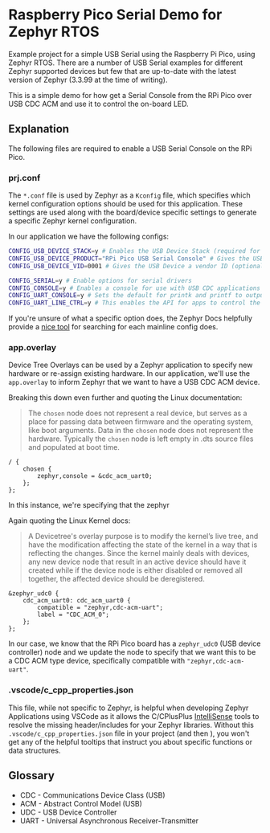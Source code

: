 # Raspberry Pico Serial Demo for Zephyr RTOS

Example project for a simple USB Serial using the Raspberry Pi Pico, using Zephyr RTOS.
There are a number of USB Serial examples for different Zephyr supported devices but few that are up-to-date with the latest version of Zephyr (3.3.99 at the time of writing).

This is a simple demo for how get a Serial Console from the RPi Pico over USB CDC ACM and use it to control the on-board LED.

## Explanation

The following files are required to enable a USB Serial Console on the RPi Pico.

### prj.conf

The `*.conf` file is used by Zephyr as a `Kconfig` file, which specifies which kernel configuration options should be used for this application.
These settings are used along with the board/device specific settings to generate a specific Zephyr kernel configuration.

In our application we have the following configs:

```bash
CONFIG_USB_DEVICE_STACK=y # Enables the USB Device Stack (required for USB Serial)
CONFIG_USB_DEVICE_PRODUCT="RPi Pico USB Serial Console" # Gives the USB Device a human-readable name (optional)
CONFIG_USB_DEVICE_VID=0001 # Gives the USB Device a vendor ID (optional)

CONFIG_SERIAL=y # Enable options for serial drivers
CONFIG_CONSOLE=y # Enables a console for use with USB CDC applications
CONFIG_UART_CONSOLE=y # Sets the default for printk and printf to output to the UART serial console
CONFIG_UART_LINE_CTRL=y # This enables the API for apps to control the serial line, such as baud rate, CTS and RTS.
```

If you're unsure of what a specific option does, the Zephyr Docs helpfully provide a [nice tool](https://docs.zephyrproject.org/latest/kconfig.html) for searching for each mainline config does.

### app.overlay

Device Tree Overlays can be used by a Zephyr application to specify new hardware or re-assign existing hardware.
In our application, we'll use the `app.overlay` to inform Zephyr that we want to have a USB CDC ACM device.

Breaking this down even further and quoting the Linux documentation:

> The `chosen` node does not represent a real device, but serves as a place for passing data between firmware and the operating system, like boot arguments.
Data in the `chosen` node does not represent the hardware.
Typically the `chosen` node is left empty in .dts source files and populated at boot time.

```dts
/ {
    chosen {
        zephyr,console = &cdc_acm_uart0;
    };
};
```

In this instance, we're specifying that the zephyr

Again quoting the Linux Kernel docs:

> A Devicetree's overlay purpose is to modify the kernel’s live tree, and have the modification affecting the state of the kernel in a way that is reflecting the changes.
Since the kernel mainly deals with devices, any new device node that result in an active device should have it created while if the device node is either disabled or removed all together, the affected device should be deregistered.

```dts
&zephyr_udc0 {
    cdc_acm_uart0: cdc_acm_uart0 {
        compatible = "zephyr,cdc-acm-uart";
        label = "CDC_ACM_0";
    };
};
```

In our case, we know that the RPi Pico board has a `zephyr_udc0` (USB device controller) node and we update the node to specify that we want this to be a CDC ACM type device, specifically compatible with `"zephyr,cdc-acm-uart"`.

### .vscode/c_cpp_properties.json

This file, while not specific to Zephyr, is helpful when developing Zephyr Applications using VSCode as it allows the C/CPlusPlus [IntelliSense](https://code.visualstudio.com/docs/editor/intellisense) tools to resolve the missing header/includes for your Zephyr libraries.
Without this `.vscode/c_cpp_properties.json` file in your project (and then ), you won't get any of the helpful tooltips that instruct you about specific functions or data structures.

## Glossary

- CDC -  Communications Device Class (USB)
- ACM -  Abstract Control Model (USB)
- UDC -  USB Device Controller
- UART - Universal Asynchronous Receiver-Transmitter
